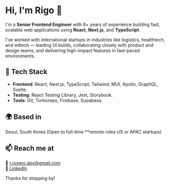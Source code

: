 # Hi, I'm Rigo 👋

I'm a **Senior Frontend Engineer** with 8+ years of experience building fast, scalable web applications using **React**, **Next.js**, and **TypeScript**.

I've worked with international startups in industries like logistics, healthtech, and edtech — leading UI builds, collaborating closely with product and design teams, and delivering high-impact features in fast-paced environments.

## 🔧 Tech Stack
- **Frontend**: React, Next.js, TypeScript, Tailwind, MUI, Apollo, GraphQL, Svelte.
- **Testing**: React Testing Library, Jest, Storybook.
- **Tools**: Git, Turborepo, Firebase, Supabase.

## 🌍 Based in
Seoul, South Korea (Open to full-time **remote roles US or APAC startups)

## 📫 Reach me at
📧 r.rosero.dev@gmail.com  
🔗 [LinkedIn](https://linkedin.com/in/rigo-rosero97)  

Thanks for stopping by!


<!--
**Rigo9119/Rigo9119** is a ✨ _special_ ✨ repository because its `README.md` (this file) appears on your GitHub profile.

Here are some ideas to get you started:

- 🔭 I’m currently working on ...
- 🌱 I’m currently learning ...
- 👯 I’m looking to collaborate on ...
- 🤔 I’m looking for help with ...
- 💬 Ask me about ...
- 📫 How to reach me: ...
- 😄 Pronouns: ...
- ⚡ Fun fact: ...
-->
